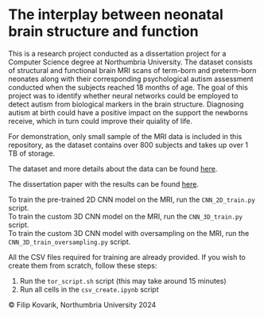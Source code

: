 # The interplay between neonatal brain structure and function

This is a research project conducted as a dissertation project for a Computer Science degree at Northumbria University. The dataset consists of structural and functional brain MRI scans of term-born and preterm-born neonates along with their corresponding psychological autism assessment conducted when the subjects reached 18 months of age. The goal of this project was to identify whether neural networks could be employed to detect autism from biological markers in the brain structure. Diagnosing autism at birth could have a positive impact on the support the newborns receive, which in turn could improve their quiality of life.

For demonstration, only small sample of the MRI data is included in this repository, as the dataset contains over 800 subjects and takes up over 1 TB of storage.

The dataset and more details about the data can be found [here](https://www.developingconnectome.org).

The dissertation paper with the results can be found [here](The%20interplay%20between%20neonatal%20brain%20structure%20and%20function.pdf).

To train the pre-trained 2D CNN model on the MRI, run the `CNN_2D_train.py` script.  
To train the custom 3D CNN model on the MRI, run the `CNN_3D_train.py` script.  
To train the custom 3D CNN model with oversampling on the MRI, run the `CNN_3D_train_oversampling.py` script.  

All the CSV files required for training are already provided. If you wish to create them from scratch, follow these steps:  
1. Run the `tor_script.sh` script (this may take around 15 minutes)  
2. Run all cells in the `csv_create.ipynb` script

&copy; Filip Kovarik, Northumbria University 2024
